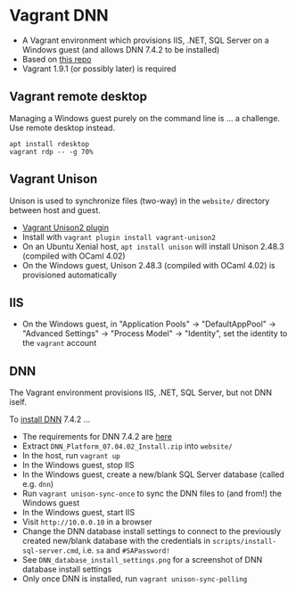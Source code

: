 # Vagrant DNN

* A Vagrant environment which provisions IIS, .NET, SQL Server on a Windows guest (and allows DNN 7.4.2 to be installed)
* Based on [this repo](https://github.com/kwilson/vagrant-octopus)
* Vagrant 1.9.1 (or possibly later) is required

## Vagrant remote desktop

Managing a Windows guest purely on the command line is ... a challenge.
Use remote desktop instead.

    apt install rdesktop
    vagrant rdp -- -g 70%

## Vagrant Unison

Unison is used to synchronize files (two-way) in the `website/` directory between host and guest.

* [Vagrant Unison2 plugin](https://github.com/dcosson/vagrant-unison2)
* Install with `vagrant plugin install vagrant-unison2`
* On an Ubuntu Xenial host, `apt install unison` will install Unison 2.48.3 (compiled with OCaml 4.02)
* On the Windows guest, Unison 2.48.3 (compiled with OCaml 4.02) is provisioned automatically

## IIS

* On the Windows guest, in "Application Pools" -> "DefaultAppPool" -> "Advanced Settings" -> "Process Model" -> "Identity", set the identity to the `vagrant` account

## DNN

The Vagrant environment provisions IIS, .NET, SQL Server, but not DNN iself.

To [install DNN](http://www.dnnsoftware.com/wiki/how-to-install-dotnetnuke) 7.4.2 ...

* The requirements for DNN 7.4.2 are [here](http://www.dnnsoftware.com/platform/start/install#2047)
* Extract `DNN_Platform_07.04.02_Install.zip` into `website/`
* In the host, run `vagrant up`
* In the Windows guest, stop IIS
* In the Windows guest, create a new/blank SQL Server database (called e.g. `dnn`)
* Run `vagrant unison-sync-once` to sync the DNN files to (and from!) the Windows guest
* In the Windows guest, start IIS
* Visit `http://10.0.0.10` in a browser
* Change the DNN database install settings to connect to the previously created new/blank database with the credentials in `scripts/install-sql-server.cmd`, i.e. `sa` and `#SAPassword!`
* See `DNN_database_install_settings.png` for a screenshot of DNN database install settings
* Only once DNN is installed, run `vagrant unison-sync-polling`
